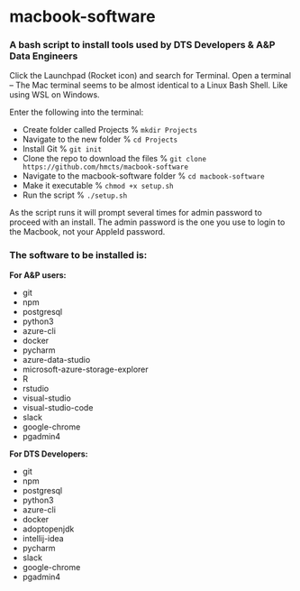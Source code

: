 # macbook-software
 
### A bash script to install tools used by DTS Developers & A&P Data Engineers
 
Click the Launchpad (Rocket icon) and search for Terminal. Open a terminal – The Mac terminal seems to be almost identical to a Linux Bash Shell. Like using WSL on Windows.
 
Enter the following into the terminal:
 
- Create folder called Projects % `mkdir Projects`
- Navigate to the new folder % `cd Projects`
- Install Git % `git init`
- Clone the repo to download the files % `git clone https://github.com/hmcts/macbook-software`
- Navigate to the macbook-software folder % `cd macbook-software`
- Make it executable % `chmod +x setup.sh`
- Run the script % `./setup.sh`
 
As the script runs it will prompt several times for admin password to proceed with an install. The admin password is the one you use to login to the Macbook, not your AppleId password.
 
### The software to be installed is:
 
**For A&P users:**
 
- git
- npm
- postgresql
- python3
- azure-cli
- docker
- pycharm
- azure-data-studio
- microsoft-azure-storage-explorer
- R
- rstudio
- visual-studio
- visual-studio-code
- slack
- google-chrome
- pgadmin4
 
**For DTS Developers:**
 
- git
- npm
- postgresql
- python3
- azure-cli
- docker
- adoptopenjdk
- intellij-idea
- pycharm
- slack
- google-chrome
- pgadmin4
